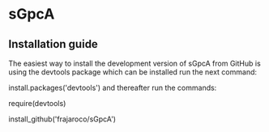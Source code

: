 # sGpcA

## Installation guide

The easiest way to install the development version of sGpcA from GitHub is using the devtools package which can be installed run the next command:

install.packages('devtools')
and thereafter run the commands:

require(devtools)

install_github('frajaroco/sGpcA')
